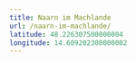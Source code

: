 ```yaml
---
title: Naarn im Machlande
url: /naarn-im-machlande/
latitude: 48.226307500000004
longitude: 14.609202300000002
---
```

